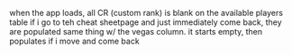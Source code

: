 when the app loads, all CR (custom rank) is blank on the available players table
if i go to teh cheat sheetpage and just immediately come back, they are populated
same thing w/ the vegas column. it starts empty, then populates if i move and come back